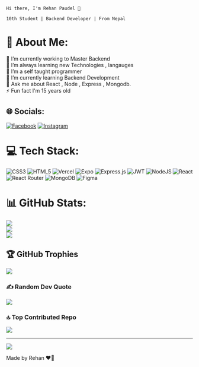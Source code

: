                                                                                Hi there, I'm Rehan Paudel 👋
                                                                               10th Student | Backend Developer | From Nepal
# 💫 About Me:
🔭 I’m currently working to Master Backend<br>👯 I’m always learning new Technologies , langauges<br>🤝 I’m a self taught programmer<br>🌱 I’m currently learning Backend Development<br>💬 Ask me about React , Node , Express , Mongodb.<br>⚡ Fun fact I'm 15 years old 


## 🌐 Socials:
[![Facebook](https://img.shields.io/badge/Facebook-%231877F2.svg?logo=Facebook&logoColor=white)](https://facebook.com/https://www.facebook.com/profile.php?id=100086124750447) [![Instagram](https://img.shields.io/badge/Instagram-%23E4405F.svg?logo=Instagram&logoColor=white)](https://instagram.com/https://www.instagram.com/rehan_paudel123/) 

# 💻 Tech Stack:
![CSS3](https://img.shields.io/badge/css3-%231572B6.svg?style=flat-square&logo=css3&logoColor=white) ![HTML5](https://img.shields.io/badge/html5-%23E34F26.svg?style=flat-square&logo=html5&logoColor=white) ![Vercel](https://img.shields.io/badge/vercel-%23000000.svg?style=flat-square&logo=vercel&logoColor=white) ![Expo](https://img.shields.io/badge/expo-1C1E24?style=flat-square&logo=expo&logoColor=#D04A37) ![Express.js](https://img.shields.io/badge/express.js-%23404d59.svg?style=flat-square&logo=express&logoColor=%2361DAFB) ![JWT](https://img.shields.io/badge/JWT-black?style=flat-square&logo=JSON%20web%20tokens) ![NodeJS](https://img.shields.io/badge/node.js-6DA55F?style=flat-square&logo=node.js&logoColor=white) ![React](https://img.shields.io/badge/react-%2320232a.svg?style=flat-square&logo=react&logoColor=%2361DAFB) ![React Router](https://img.shields.io/badge/React_Router-CA4245?style=flat-square&logo=react-router&logoColor=white) ![MongoDB](https://img.shields.io/badge/MongoDB-%234ea94b.svg?style=flat-square&logo=mongodb&logoColor=white) ![Figma](https://img.shields.io/badge/figma-%23F24E1E.svg?style=flat-square&logo=figma&logoColor=white)
# 📊 GitHub Stats:
![](https://github-readme-stats.vercel.app/api?username=Rehan22345&theme=ayu-mirage&hide_border=false&include_all_commits=true&count_private=true)<br/>
![](https://github-readme-streak-stats.herokuapp.com/?user=Rehan22345&theme=ayu-mirage&hide_border=false)<br/>
![](https://github-readme-stats.vercel.app/api/top-langs/?username=Rehan22345&theme=ayu-mirage&hide_border=false&include_all_commits=true&count_private=true&layout=compact)

## 🏆 GitHub Trophies
![](https://github-profile-trophy.vercel.app/?username=Rehan22345&theme=radical&no-frame=false&no-bg=false&margin-w=4)

### ✍️ Random Dev Quote
![](https://quotes-github-readme.vercel.app/api?type=horizontal&theme=radical)

### 🔝 Top Contributed Repo
![](https://github-contributor-stats.vercel.app/api?username=Rehan22345&limit=5&theme=dark&combine_all_yearly_contributions=true)

---
[![](https://visitcount.itsvg.in/api?id=Rehan22345&icon=0&color=0)](https://visitcount.itsvg.in)

Made by Rehan ❤️👀
